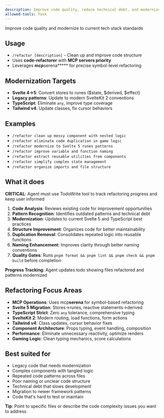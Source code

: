 ```yaml
---
description: Improve code quality, reduce technical debt, and modernize code patterns
allowed-tools: Task
---
```


Improve code quality and modernize to current tech stack standards

## Usage

- `/refactor [description]` - Clean up and improve code structure
- Uses **code-refactorer** with **MCP servers priority**
- Leverages **mcp**serena**\*** for precise symbol-level refactoring

## Modernization Targets

- **Svelte 4→5**: Convert stores to runes ($state, $derived, $effect)
- **Legacy patterns**: Update to modern SvelteKit 2 conventions
- **TypeScript**: Eliminate `any`, improve type coverage
- **Tailwind v4**: Update classes, fix cursor behaviors

## Examples

- `/refactor clean up messy component with nested logic`
- `/refactor eliminate code duplication in game logic`
- `/refactor modernize to Svelte 5 runes patterns`
- `/refactor improve variable and function naming`
- `/refactor extract reusable utilities from components`
- `/refactor simplify complex state management`
- `/refactor organize imports and file structure`

## What it does

**CRITICAL**: Agent must use TodoWrite tool to track refactoring progress and keep user informed

1. **Code Analysis**: Reviews existing code for improvement opportunities
2. **Pattern Recognition**: Identifies outdated patterns and technical debt
3. **Modernization**: Updates to current Svelte 5 and TypeScript best practices
4. **Structure Improvement**: Organizes code for better maintainability
5. **Duplication Removal**: Consolidates repeated logic into reusable functions
6. **Naming Enhancement**: Improves clarity through better naming conventions
7. **Quality Gates**: Runs `pnpm format && pnpm lint && pnpm check && pnpm build` before completion

**Progress Tracking**: Agent updates todo showing files refactored and patterns modernized

## Refactoring Focus Areas

- **MCP Operations**: Uses mcp**serena** for symbol-based refactoring
- **Svelte 5 Migration**: Stores→runes, reactive statements→derived
- **TypeScript Strict**: Zero `any` tolerance, comprehensive typing
- **SvelteKit 2**: Modern routing, load functions, form actions
- **Tailwind v4**: Class updates, cursor behavior fixes
- **Component Architecture**: Props typing, event handling, composition
- **Performance**: Eliminate unnecessary reactivity, optimize renders
- **Gaming Logic**: Clean typing mechanics, score calculations

## Best suited for

- Legacy code that needs modernization
- Complex components with tangled logic
- Repeated code patterns across files
- Poor naming or unclear code structure
- Technical debt that slows development
- Migration to newer framework patterns
- Code that's hard to test or maintain

**Tip**: Point to specific files or describe the code complexity issues you want to address
